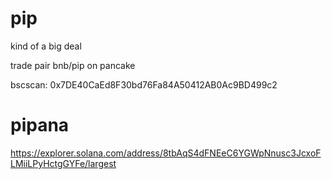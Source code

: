 # pip

kind of a big deal

trade pair bnb/pip on pancake

bscscan: 0x7DE40CaEd8F30bd76Fa84A50412AB0Ac9BD499c2


# pipana

https://explorer.solana.com/address/8tbAqS4dFNEeC6YGWpNnusc3JcxoFLMiiLPyHctgGYFe/largest
